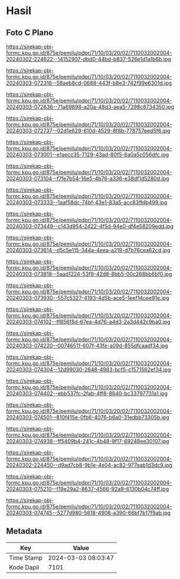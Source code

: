 # Hasil

## Foto C Plano

https://sirekap-obj-formc.kpu.go.id/875e/pemilu/pdpr/71/10/03/20/02/7110032002004-20240302-224622--14152907-dbd0-44bd-b837-526e1d1a1b6b.jpg

https://sirekap-obj-formc.kpu.go.id/875e/pemilu/pdpr/71/10/03/20/02/7110032002004-20240303-072316--58aeb8cd-0688-443f-b8e3-742f99e6301d.jpg

https://sirekap-obj-formc.kpu.go.id/875e/pemilu/pdpr/71/10/03/20/02/7110032002004-20240303-072636--71a69898-a20a-48d3-aea5-7298c8734350.jpg

https://sirekap-obj-formc.kpu.go.id/875e/pemilu/pdpr/71/10/03/20/02/7110032002004-20240303-072737--02d1e629-610d-4529-8f8b-778757eed5f6.jpg

https://sirekap-obj-formc.kpu.go.id/875e/pemilu/pdpr/71/10/03/20/02/7110032002004-20240303-073001--e1aecc35-7129-43ad-80f5-6a0a5c056dfc.jpg

https://sirekap-obj-formc.kpu.go.id/875e/pemilu/pdpr/71/10/03/20/02/7110032002004-20240303-073104--f7fe7b54-16e5-4b76-a336-e38df1d5280d.jpg

https://sirekap-obj-formc.kpu.go.id/875e/pemilu/pdpr/71/10/03/20/02/7110032002004-20240303-073333--1aaf58dc-74bf-43e1-83a5-acc83ffdb499.jpg

https://sirekap-obj-formc.kpu.go.id/875e/pemilu/pdpr/71/10/03/20/02/7110032002004-20240303-073449--c143d954-2422-4f5d-94e0-df4e58209edd.jpg

https://sirekap-obj-formc.kpu.go.id/875e/pemilu/pdpr/71/10/03/20/02/7110032002004-20240303-073614--d5c5e115-344a-4eea-a219-d7b76cea62cd.jpg

https://sirekap-obj-formc.kpu.go.id/875e/pemilu/pdpr/71/10/03/20/02/7110032002004-20240303-073818--5aad1224-53f9-42d8-8bb5-00c268bb6bf0.jpg

https://sirekap-obj-formc.kpu.go.id/875e/pemilu/pdpr/71/10/03/20/02/7110032002004-20240303-073930--557c5327-4193-4d5b-ace5-1eef14cee91e.jpg

https://sirekap-obj-formc.kpu.go.id/875e/pemilu/pdpr/71/10/03/20/02/7110032002004-20240303-074102--ff856f8d-67ea-4d76-a4d3-2a3d442c9ba0.jpg

https://sirekap-obj-formc.kpu.go.id/875e/pemilu/pdpr/71/10/03/20/02/7110032002004-20240303-074220--00746511-607f-43fe-a09d-855dfcaadf34.jpg

https://sirekap-obj-formc.kpu.go.id/875e/pemilu/pdpr/71/10/03/20/02/7110032002004-20240303-074304--12d99030-2648-4983-bcf5-c1571562ef34.jpg

https://sirekap-obj-formc.kpu.go.id/875e/pemilu/pdpr/71/10/03/20/02/7110032002004-20240303-074402--ebb537fc-2fab-4ff8-8840-bc33797731a1.jpg

https://sirekap-obj-formc.kpu.go.id/875e/pemilu/pdpr/71/10/03/20/02/7110032002004-20240303-074501--810f415e-0fb6-4076-b6a0-31edbb73305b.jpg

https://sirekap-obj-formc.kpu.go.id/875e/pemilu/pdpr/71/10/03/20/02/7110032002004-20240303-074938--ff5409b4-241c-4b48-9f17-69248ee30107.jpg

https://sirekap-obj-formc.kpu.go.id/875e/pemilu/pdpr/71/10/03/20/02/7110032002004-20240302-224450--d9ad7cb8-9b1e-4e04-ac82-977eab1d3dc9.jpg

https://sirekap-obj-formc.kpu.go.id/875e/pemilu/pdpr/71/10/03/20/02/7110032002004-20240303-075210--f19e29a2-8637-4566-92a9-6130b04c74ff.jpg

https://sirekap-obj-formc.kpu.go.id/875e/pemilu/pdpr/71/10/03/20/02/7110032002004-20240303-074745--5277d980-5618-4906-a390-66bf7b17f9ab.jpg


## Metadata

| Key        | Value               |
| ---------- | ------------------- |
| Time Stamp | 2024-03-03 08:03:47 |
| Kode Dapil | 7101                |



